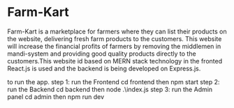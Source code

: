 # Farm-Kart
Farm-Kart is a marketplace for farmers where they can list their products on the website, delivering fresh farm products to the customers. This website will increase the financial profits of farmers by removing the middlemen in mandi-system and providing good quality products directly to the customers.This website id based on MERN stack technology in the fronted React.js is used and the backend is being developed on Express.js.

to run the app.
step 1: run the Frontend 
cd frontend
then npm start
step 2: run  the Backend
cd backend
then node .\index.js
step 3: run the Admin panel
cd admin
then npm run dev
